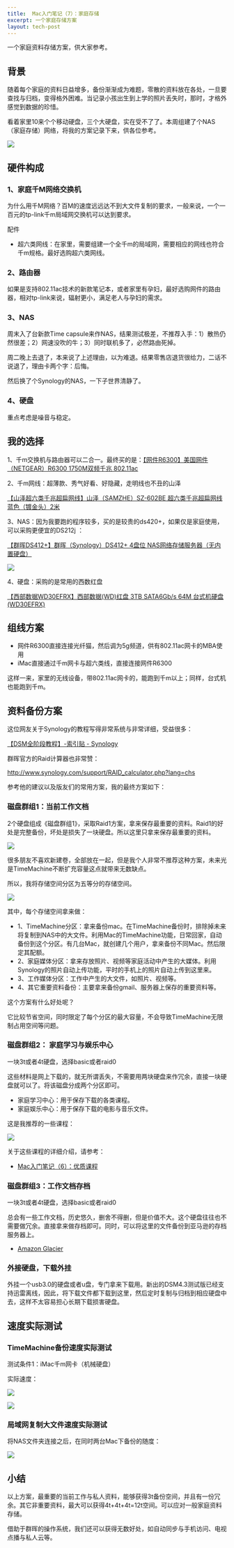 ```yaml
---
title:  Mac入门笔记（7）：家庭存储  
excerpt: 一个家庭存储方案  
layout: tech-post
---
```


一个家庭资料存储方案，供大家参考。

## 背景

随着每个家庭的资料日益增多，备份渐渐成为难题，零散的资料放在各处，一旦要查找与归档，变得格外困难。当记录小孩出生到上学的照片丢失时，那时，才格外感觉到数据的珍惜。

看着家里10来个个移动硬盘，三个大硬盘，实在受不了了。本周组建了个NAS（家庭存储）网络，将我的方案记录下来，供各位参考。

![](http://l.ruby-china.org/photo/463e183ead22b18ccffc52d8008a2ab4.jpg)

## 硬件构成

### 1、家庭千M网络交换机

为什么用千M网络？百M的速度远远达不到大文件复制的要求，一般来说，一个一百元的tp-link千m局域网交换机可以达到要求。

配件

* 超六类网线：在家里，需要组建一个全千m的局域网，需要相应的网线也符合千m规格。最好选购超六类网线。

### 2、路由器

如果是支持802.11ac技术的新款笔记本，或者家里有孕妇，最好选购网件的路由器，相对tp-link来说，辐射更小，满足老人与孕妇的需求。

### 3、NAS

周末入了台新款Time capsule来作NAS，结果测试极差，不推荐入手：1）散热仍然很差；2）网速没吹的牛；3）同时联机多了，必然路由死掉。

周二晚上去退了，本来说了上述理由，以为难退。结果零售店退货很给力，二话不说退了，理由卡两个字：后悔。

然后换了个Synology的NAS，一下子世界清静了。

### 4、硬盘

重点考虑是噪音与稳定。

## 我的选择

1、千m交换机与路由器可以二合一。最终买的是：[【网件R6300】美国网件（NETGEAR）R6300 1750M双频千兆 802.11ac](http://item.jd.com/678462.html)

2、千m网线：超薄款、秀气好看、好隐藏，走明线也不丑的山泽

[【山泽超六类千兆超扁网线】山泽（SAMZHE）SZ-602BE 超六类千兆超扁网线 蓝色（镀金头）2米](http://item.jd.com/636306.html)

3、NAS：因为我要跑的程序较多，买的是较贵的ds420+，如果仅是家庭使用，可以采购更便宜的DS212j ：

[【群晖DS412+】群晖（Synology）DS412+ 4盘位 NAS网络存储服务器（无内置硬盘）](http://item.jd.com/621732.html)

![](http://l.ruby-china.org/photo/deec26657d5925746d8df671bd2e553d.jpg)


4、硬盘：采购的是常用的西数红盘

[【西部数据WD30EFRX】西部数据(WD)红盘 3TB SATA6Gb/s 64M 台式机硬盘(WD30EFRX)](http://item.jd.com/694107.html)

## 组线方案

* 网件R6300直接连接光纤猫，然后调为5g频道，供有802.11ac网卡的MBA使用
* iMac直接通过千m网卡与超六类线，直接连接网件R6300

这样一来，家里的无线设备，带802.11ac网卡的，能跑到千m以上；同样，台式机也能跑到千m。

## 资料备份方案

这位网友关于Synology的教程写得非常系统与非常详细，受益很多：

[【DSM全阶段教程】-索引贴 - Synology](http://www.chiphell.com/thread-580014-1-1.html)

群晖官方的Raid计算器也非常赞：

http://www.synology.com/support/RAID_calculator.php?lang=chs

参考他的建议以及版友们的常用方案，我的最终方案如下：

### 磁盘群组1：当前工作文档

2个硬盘组成《磁盘群组1》，采取Raid1方案，拿来保存最重要的资料。Raid1的好处是完整备份，坏处是损失了一块硬盘。所以这里只拿来保存最重要的资料。

![](http://l.ruby-china.org/photo/6af2da09979787b96d7ef64a38c2dd20.jpg)

很多朋友不喜欢新建卷，全部放在一起，但是我个人非常不推荐这种方案，未来光是TimeMachine不断扩充容量这点就带来无数缺点。

所以，我将存储空间分区为五等分的存储空间。

![](http://l.ruby-china.org/photo/17df64a94eb714356d388a24b15f1eb2.jpg)

其中，每个存储空间拿来做：

* 1、TimeMachine分区：拿来备份mac。在TimeMachine备份时，排除掉未来将复制到NAS中的大文件。利用Mac的TimeMachine功能，日常回家，自动备份到这个分区。有几台Mac，就创建几个用户，拿来备份不同Mac。然后限定其配额。
* 2、家庭媒体分区：拿来存放照片、视频等家庭活动中产生的大媒体。利用Synology的照片自动上传功能，平时的手机上的照片自动上传到这里来。
* 3、工作媒体分区：工作中产生的大文件，如照片、视频等。
* 4、其它重要资料备份：主要拿来备份gmail、服务器上保存的重要资料等。

这个方案有什么好处呢？

它比较节省空间，同时限定了每个分区的最大容量，不会导致TimeMachine无限制占用空间等问题。

### 磁盘群组2： 家庭学习与娱乐中心

一块3t或者4t硬盘，选择basic或者raid0

这些材料是网上下载的，就无所谓丢失，不需要用两块硬盘来作冗余，直接一块硬盘就可以了。将该磁盘分成两个分区即可。

* 家庭学习中心：用于保存下载的各类课程。
* 家庭娱乐中心：用于保存下载的电影与音乐文件。

这是我推荐的一些课程：

![](http://l.ruby-china.org/photo/6c1d2586cc124f190f44adbfe2d71641.jpg)

关于这些课程的详细介绍，请参考：

* [Mac入门笔记（6）：优质课程](http://www.yangzhiping.com/tech/mac6.html)

### 磁盘群组3：工作文档存档

一块3t或者4t硬盘，选择basic或者raid0

总会有一些工作文档，历史悠久，删舍不得删，但是价值不大。这个硬盘往往也不需要做冗余。直接拿来做存档即可。同时，可以将这里的文件备份到亚马逊的存档服务器上。

* [Amazon Glacier](http://aws.amazon.com/cn/glacier/)

### 外接硬盘，下载外挂

外挂一个usb3.0的硬盘或者u盘，专门拿来下载用。新出的DSM4.3测试版已经支持迅雷离线，因此，将下载文件都下载到这里，然后定时复制与归档到相应硬盘中去，这样不太容易担心长期下载损害硬盘。

## 速度实际测试

### TimeMachine备份速度实际测试

测试条件1：iMac千m网卡（机械硬盘）

实际速度：

![](http://l.ruby-china.org/photo/6eeb32e06845d3a268f509ff677a8716.png)

![](http://l.ruby-china.org/photo/e6aeb20a7f2aa1b8a04b0a835f37c079.png)


### 局域网复制大文件速度实际测试

将NAS文件夹连接之后，在同时两台Mac下备份的随度：

![](http://l.ruby-china.org/photo/f065b368e7c2354a4bd00d5d56c082c7.png)



## 小结

以上方案，最重要的当前工作与私人资料，能够获得3t备份空间，并且有一份冗余。其它非重要资料，最大可以获得4t+4t+4t=12t空间。可以应对一般家庭资料存储。

借助于群晖的操作系统，我们还可以获得无数好处，如自动同步与手机访问、电视点播与私人云等。